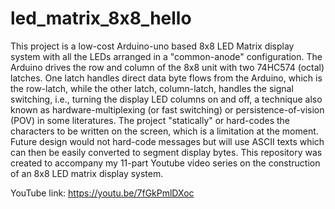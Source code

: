 # led_matrix_8x8_hello
This project is a low-cost Arduino-uno based 8x8 LED Matrix display system with all the LEDs arranged in a "common-anode" configuration. The Arduino drives the row and column of the 8x8 unit with two 74HC574 (octal) latches. One latch handles direct data byte flows from the Arduino, which is the row-latch, while the other latch, column-latch, handles the signal switching, i.e., turning the display LED columns on and off, a technique also known as hardware-multiplexing (or fast switching) or persistence-of-vision (POV) in some literatures. The project "statically" or hard-codes the characters to be written on the screen, which is a limitation at the moment. Future design would not hard-code messages but will use ASCII texts which can then be easily converted to segment display bytes. This repository was created to accompany my 11-part Youtube video series on the construction of an 8x8 LED matrix display system.

YouTube link: https://youtu.be/7fGkPmlDXoc
